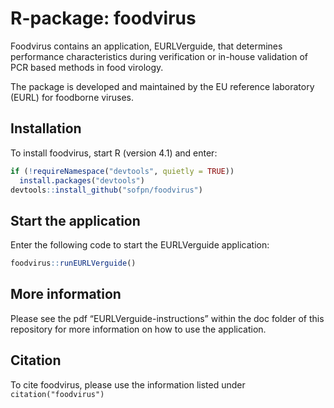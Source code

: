 
<!-- README.md is generated from README.Rmd. Please edit that file -->

# R-package: foodvirus

<!-- badges: start -->
<!-- badges: end -->

Foodvirus contains an application, EURLVerguide, that determines
performance characteristics during verification or in-house validation
of PCR based methods in food virology.

The package is developed and maintained by the EU reference laboratory
(EURL) for foodborne viruses.

## Installation

To install foodvirus, start R (version 4.1) and enter:

``` r
if (!requireNamespace("devtools", quietly = TRUE))
  install.packages("devtools")
devtools::install_github("sofpn/foodvirus")
```

## Start the application

Enter the following code to start the EURLVerguide application:

``` r
foodvirus::runEURLVerguide()
```

## More information

Please see the pdf “EURLVerguide-instructions” within the doc folder of
this repository for more information on how to use the application.

## Citation

To cite foodvirus, please use the information listed under
`citation("foodvirus")`
